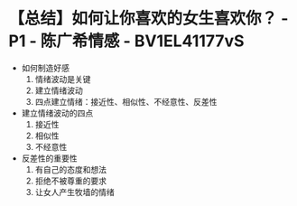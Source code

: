 # 【总结】如何让你喜欢的女生喜欢你？ - P1 - 陈广希情感 - BV1EL41177vS

-   如何制造好感
    1.  情绪波动是关键
    2.  建立情绪波动
    3.  四点建立情绪：接近性、相似性、不经意性、反差性
-   建立情绪波动的四点
    1.  接近性
    2.  相似性
    3.  不经意性
-   反差性的重要性
    1.  有自己的态度和想法
    2.  拒绝不被尊重的要求
    3.  让女人产生牧墙的情绪